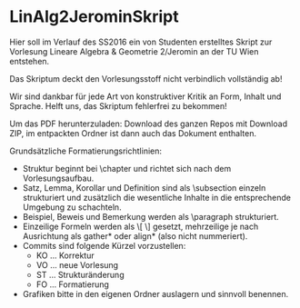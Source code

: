 # LinAlg2JerominSkript
Hier soll im Verlauf des SS2016 ein von Studenten erstelltes Skript zur Vorlesung Lineare Algebra & Geometrie 2/Jeromin an der TU Wien entstehen.

Das Skriptum deckt den Vorlesungsstoff nicht verbindlich vollständig ab!

Wir sind dankbar für jede Art von konstruktiver Kritik an Form, Inhalt und Sprache. Helft uns, das Skriptum fehlerfrei zu bekommen!

Um das PDF herunterzuladen: Download des ganzen Repos mit Download ZIP, im entpackten Ordner ist dann auch das Dokument enthalten.

Grundsätzliche Formatierungsrichtlinien:
- Struktur beginnt bei \chapter und richtet sich nach dem Vorlesungsaufbau.
- Satz, Lemma, Korollar und Definition sind als \subsection einzeln strukturiert und zusätzlich die wesentliche Inhalte in die entsprechende Umgebung zu schachteln.
- Beispiel, Beweis und Bemerkung werden als \paragraph strukturiert.
- Einzeilige Formeln werden als \\[ \\] gesetzt, mehrzeilige je nach Ausrichtung als gather* oder align* (also nicht nummeriert).
- Commits sind folgende Kürzel vorzustellen:
	- KO ... Korrektur
	- VO ... neue Vorlesung
	- ST ... Strukturänderung
	- FO ... Formatierung
- Grafiken bitte in den eigenen Ordner auslagern und sinnvoll benennen.
